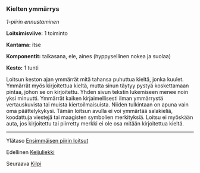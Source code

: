 ### Kielten ymmärrys

*1-piirin ennustaminen*

**Loitsimisviive:** 1 toiminto

**Kantama:** itse

**Komponentit:** taikasana, ele, aines (hyppysellinen nokea ja
suolaa)

**Kesto:** 1 tunti

Loitsun keston ajan ymmärrät mitä tahansa puhuttua kieltä,
jonka kuulet. Ymmärrät myös kirjoitettua kieltä, mutta sinun
täytyy pystyä koskettamaan pintaa, johon se on kirjoitettu.
Yhden sivun tekstin lukemiseen menee noin yksi minuutti.
Ymmärrät kaiken kirjaimellisesti ilman ymmärrystä vertauskuvista
tai muista kiertoilmaisuista. Niiden tulkintaan on apuna
vain oma päättelykykysi. Tämän loitsun avulla ei voi ymmärtää
salakieliä, koodattuja viestejä tai maagisten symbolien merkityksiä.
Loitsu ei myöskään auta, jos kirjoitettu tai piirretty
merkki ei ole osa mitään kirjoitettua kieltä.

----

Ylätaso [Ensimmäisen piirin loitsut](1_piirin_loitsut)

Edellinen [Keijuliekki](Keijuliekki)

Seuraava [Kilpi](Kilpi)